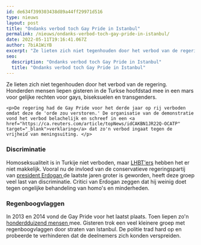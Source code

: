 ```yaml
---
id: de634f399303438d89a44ff29971d516
type: nieuws
layout: post
title: "Ondanks verbod toch Gay Pride in Istanbul"
permalink: /nieuws/ondanks-verbod-toch-gay-pride-in-istanbul/
date: 2022-05-11T19:16:41.067Z
author: 7biA1WiYB
excerpt: "Ze lieten zich niet tegenhouden door het verbod van de regering. Honderden mensen liepen gisteren in de Turkse hoofdstad mee in een mars voor gelijke rechten voor gays, biseksuelen en transgenders.  "
seo:
  description: "Ondanks verbod toch Gay Pride in Istanbul"
  title: "Ondanks verbod toch Gay Pride in Istanbul"
---
```

Ze lieten zich niet tegenhouden door het verbod van de regering. Honderden mensen liepen gisteren in de Turkse hoofdstad mee in een mars voor gelijke rechten voor gays, biseksuelen en transgenders.  

    <p>De regering had de Gay Pride voor het derde jaar op rij verboden omdat deze de 'orde zou verstoren.' De organisatie van de demonstratie vond het verbod belachelijk en schreef in een <a href="https://ca.reuters.com/article/topNews/idCAKBN1JR22Q-OCATP" target="_blank">verklaring</a> dat zo'n verbod ingaat tegen de vrijheid van meningsuiting. </p>
<h3>Discriminatie</h3>
<p>Homoseksualiteit is in Turkije niet verboden, maar <a href="https://7dagen.netlify.app/lifestyle/lhbtqiap-waar-staat-het-eigenlijk-voor" target="_blank">LHBT'ers</a> hebben het er niet makkelijk. Vooral nu de invloed van de conservatieve regeringspartij van <a href="https://7dagen.netlify.app/nieuws/erdogan-blijft-president-van-turkije" target="_blank">president Erdogan </a>de laatste jaren groter is geworden, heeft deze groep veel last van discriminatie. Critici van Erdogan zeggen dat hij weinig doet tegen ongelijke behandeling van homo's en minderheden.</p>
<h3>Regenboogvlaggen</h3>
<p>In 2013 en 2014 vond de Gay Pride voor het laatst plaats. Toen liepen zo'n <a href="https://www.rtlnieuws.nl/buitenland/geen-gay-pride-maar-politiemacht-istanbul" target="_blank">honderdduizend mensen </a>mee. Gisteren trok een veel kleinere groep met regenboogvlaggen door straten van Istanbul. De politie trad hard op en probeerde te verhinderen dat de deelnemers zich konden verspreiden.</p>  
